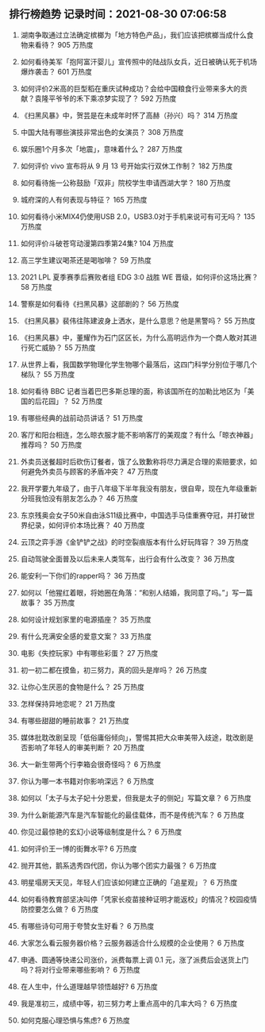 
## 排行榜趋势 记录时间：2021-08-30 07:06:58
  
  1. 湖南争取通过立法确定槟榔为「地方特色产品」，我们应该把槟榔当成什么食物来看待？ 905 万热度
    
  2. 如何看待美军「抱阿富汗婴儿」宣传照中的陆战队女兵，近日被确认死于机场爆炸袭击？ 601 万热度
    
  3. 如何评价2米高的巨型稻在重庆试种成功？会给中国粮食行业带来多大的贡献？袁隆平爷爷的禾下乘凉梦实现了？ 592 万热度
    
  4. 《扫黑风暴》中，贺芸是在未成年时怀了高赫（孙兴）吗？ 314 万热度
    
  5. 中国大陆有哪些演技非常出色的女演员？ 308 万热度
    
  6. 娱乐圈1个月多次「地震」，意味着什么？ 287 万热度
    
  7. 如何评价 vivo 宣布将从 9 月 13 号开始实行双休工作制？ 182 万热度
    
  8. 如何看待施一公称鼓励「双非」院校学生申请西湖大学？ 180 万热度
    
  9. 城府深的人有何表现与特征？ 165 万热度
    
  10. 如何看待小米MIX4仍使用USB 2.0，USB3.0对于手机来说可有可无吗？ 135 万热度
    
  11. 如何评价斗破苍穹动漫第四季第24集? 104 万热度
    
  12. 高三学生建议喝茶还是喝咖啡？ 59 万热度
    
  13. 2021 LPL 夏季赛季后赛败者组 EDG 3:0 战胜 WE 晋级，如何评价这场比赛？ 58 万热度
    
  14. 警察是如何看待《扫黑风暴》这部剧的？ 56 万热度
    
  15. 《扫黑风暴》裴伟往陈建波身上洒水，是什么意思？他是黑警吗？ 55 万热度
    
  16. 《扫黑风暴》中，董耀作为石门区区长，为什么高明远作为一个商人敢对其进行死亡威胁？ 55 万热度
    
  17. 从世界上看，我国数学物理化学生物哪个最落后，这四门科学分别位于哪几个梯队？ 55 万热度
    
  18. 如何看待 BBC 记者当着巴巴多斯总理的面，称该国所在的加勒比地区为「美国的后花园」？ 52 万热度
    
  19. 有哪些经典的战前动员讲话？ 51 万热度
    
  20. 客厅和阳台相连，怎么晾衣服才能不影响客厅的美观度？有什么「晾衣神器」推荐吗？ 50 万热度
    
  21. 外卖员送餐超时后砍伤订餐者，饿了么致歉称将尽力满足合理的索赔要求，如何避免外卖员与顾客的矛盾冲突？ 47 万热度
    
  22. 我开学要九年级了，由于八年级下半年我没有朋友，很自卑，现在九年级重新分班我怕没有朋友怎么办？ 46 万热度
    
  23. 东京残奥会女子50米自由泳S11级比赛中，中国选手马佳重赛夺冠，并打破世界纪录，如何评价本场比赛？ 40 万热度
    
  24. 云顶之弈手游《金铲铲之战》的时空裂痕版本有什么好玩阵容？ 39 万热度
    
  25. 自动驾驶全面普及以后未来人类驾车，出行会有什么改变？ 36 万热度
    
  26. 能安利一下你们的rapper吗？ 36 万热度
    
  27. 如何以「他猩红着眼，将她圈在角落：“和别人结婚，我同意了吗。”」写一篇故事？ 35 万热度
    
  28. 如何设计规划家里的电源插座？ 35 万热度
    
  29. 有什么充满安全感的爱意文案？ 33 万热度
    
  30. 电影《失控玩家》中有哪些彩蛋？ 27 万热度
    
  31. 初一初二都在摸鱼，初三努力，真的回头是岸吗？ 26 万热度
    
  32. 让你心生厌恶的食物是什么？ 25 万热度
    
  33. 怎样保持异地恋呢？ 21 万热度
    
  34. 有哪些甜甜的睡前故事？ 21 万热度
    
  35. 媒体批耽改剧呈现「低俗庸俗倾向」，警惕其把大众审美带入歧途，耽改剧是否影响了年轻人的审美判断？ 20 万热度
    
  36. 大一新生带两个行李箱会很奇怪吗？ 6 万热度
    
  37. 你认为哪一本书籍对你影响深远？ 6 万热度
    
  38. 如何以「太子与太子妃十分恩爱，但我是太子的侧妃」写篇文章？ 6 万热度
    
  39. 为什么新能源汽车是汽车智能化的最佳载体，而不是传统汽车？ 6 万热度
    
  40. 你见过最惊艳的玄幻小说等级制度是什么？ 6 万热度
    
  41. 如何评价王一博的街舞水平? 6 万热度
    
  42. 抛开其他，鹅系选秀四代团，你认为哪个团实力最强？ 6 万热度
    
  43. 明星塌房天天见，年轻人们应该如何建立正确的「追星观」？ 6 万热度
    
  44. 如何看待教育部坚决叫停「凭家长疫苗接种证明才能返校」的情况？校园疫情防控要怎么做？ 6 万热度
    
  45. 有哪些诗句可用于夸赞女生好看？ 6 万热度
    
  46. 大家怎么看云服务器价格？云服务器适合什么规模的企业使用？ 6 万热度
    
  47. 申通、圆通等快递公司涨价，派费每票上调 0.1 元，涨了派费后会送货上门吗？将对行业带来哪些影响？ 6 万热度
    
  48. 在人生中，什么道理越早领悟越好? 6 万热度
    
  49. 我是准初三，成绩中等，初三努力考上重点高中的几率大吗？ 6 万热度
    
  50. 如何克服心理恐惧与焦虑? 6 万热度
    